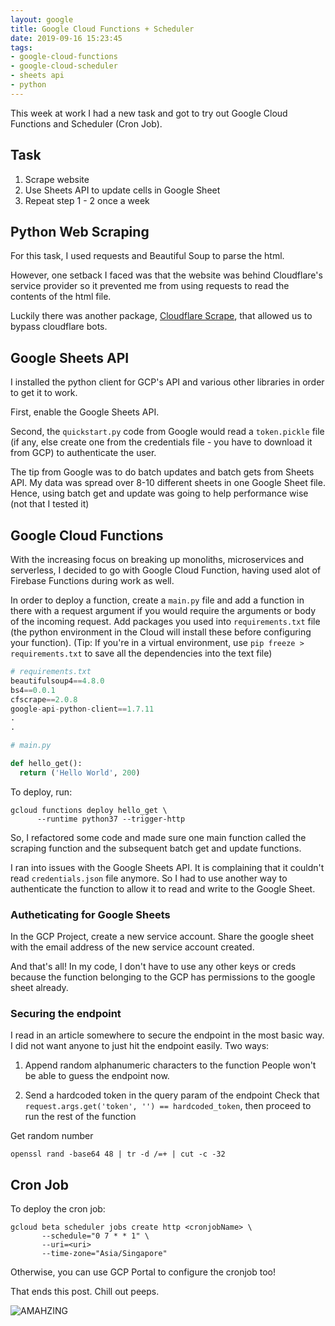 ```yaml
---
layout: google
title: Google Cloud Functions + Scheduler
date: 2019-09-16 15:23:45
tags:
- google-cloud-functions
- google-cloud-scheduler
- sheets api
- python
---
```


This week at work I had a new task and got to try out Google Cloud Functions and Scheduler (Cron Job). 

## Task
1. Scrape website
2. Use Sheets API to update cells in Google Sheet
3. Repeat step 1 - 2 once a week

## Python Web Scraping
For this task, I used requests and Beautiful Soup to parse the html. 

However, one setback I faced was that the website was behind Cloudflare's service provider so it prevented me from using requests to read the contents of the html file. 

Luckily there was another package, [Cloudflare Scrape](https://github.com/Anorov/cloudflare-scrape), that allowed us to bypass cloudflare bots.

## Google Sheets API
I installed the python client for GCP's API and various other libraries in order to get it to work.

First, enable the Google Sheets API.

Second, the `quickstart.py` code from Google would read a `token.pickle` file (if any, else create one from the credentials file - you have to download it from GCP) to authenticate the user. 

The tip from Google was to do batch updates and batch gets from Sheets API. My data was spread over 8-10 different sheets in one Google Sheet file. Hence, using batch get and update was going to help performance wise (not that I tested it)

## Google Cloud Functions
With the increasing focus on breaking up monoliths, microservices and serverless, I decided to go with Google Cloud Function, having used alot of Firebase Functions during work as well. 

In order to deploy a function, create a `main.py` file and add a function in there with a request argument if you would require the arguments or body of the incoming request. Add packages you used into `requirements.txt` file (the python environment in the Cloud will install these before configuring your function). (Tip: If you're in a virtual environment, use `pip freeze > requirements.txt` to save all the dependencies into the text file)

```python
# requirements.txt
beautifulsoup4==4.8.0
bs4==0.0.1
cfscrape==2.0.8
google-api-python-client==1.7.11
.
.

# main.py

def hello_get():
  return ('Hello World', 200)
```

To deploy, run:
```
gcloud functions deploy hello_get \
      --runtime python37 --trigger-http
```

So, I refactored some code and made sure one main function called the scraping function and the subsequent batch get and update functions. 

I ran into issues with the Google Sheets API. It is complaining that it couldn't read `credentials.json` file anymore. So I had to use another way to authenticate the function to allow it to read and write to the Google Sheet.

### Autheticating for Google Sheets

In the GCP Project, create a new service account. Share the google sheet with the email address of the new service account created. 

And that's all! In my code, I don't have to use any other keys or creds because the function belonging to the GCP has permissions to the google sheet already. 

### Securing the endpoint

I read in an article somewhere to secure the endpoint in the most basic way. I did not want anyone to just hit the endpoint easily. Two ways:

1) Append random alphanumeric characters to the function
People won't be able to guess the endpoint now.

2) Send a hardcoded token in the query param of the endpoint
Check that `request.args.get('token', '') == hardcoded_token`, then proceed to run the rest of the function

Get random number
```
openssl rand -base64 48 | tr -d /=+ | cut -c -32
```

## Cron Job
To deploy the cron job: 
```
gcloud beta scheduler jobs create http <cronjobName> \
       --schedule="0 7 * * 1" \
       --uri=<uri>
       --time-zone="Asia/Singapore"
```

Otherwise, you can use GCP Portal to configure the cronjob too!

That ends this post. Chill out peeps.

![AMAHZING](https://media.giphy.com/media/3o7btYRcGPDrQ0YTy8/giphy.gif)